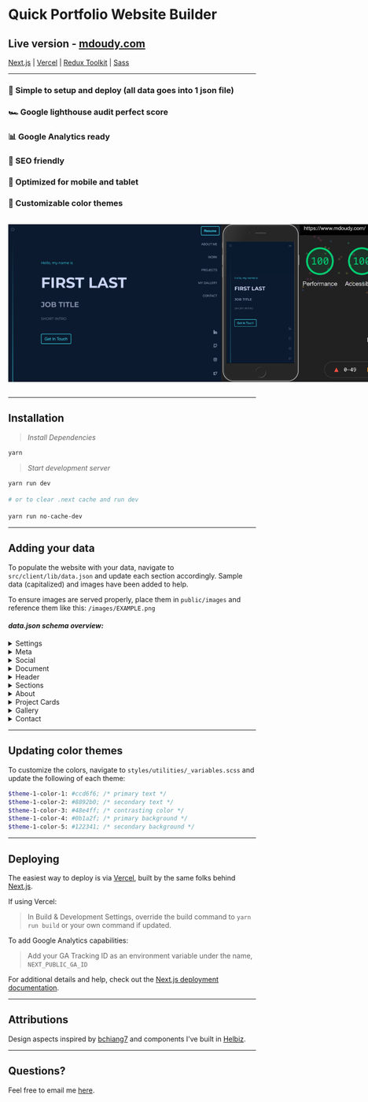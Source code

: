 # Quick Portfolio Website Builder

## Live version - [mdoudy.com](https://www.mdoudy.com/)

[Next.js](https://nextjs.org/) | [Vercel](https://vercel.com/) | [Redux Toolkit](https://redux-toolkit.js.org/) | [Sass](https://sass-lang.com/)

---

### 🚀 Simple to setup and deploy (all data goes into 1 json file)
### 🏎 Google lighthouse audit perfect score
### 📊 Google Analytics ready
### 🔎 SEO friendly
### 📱 Optimized for mobile and tablet
### 🎨 Customizable color themes

<br>
<div align="center">
  <div style="display: flex; align-items: flex-start;">
    <img src="public/images/readmeImages/demo-web-image.png" height="320px" />
    <img src="public/images/readmeImages/demo-mobile-image.png" height="320px" />
    <img src="public/images/readmeImages/demo-lighthouse-score.png" height="320px" />
  </div>
</div>
<br>

---

## Installation

> *Install Dependencies*

```sh
yarn
```

> *Start development server*

```sh
yarn run dev

# or to clear .next cache and run dev

yarn run no-cache-dev
```

---

## Adding your data
To populate the website with your data, navigate to `src/client/lib/data.json` and update each section accordingly. Sample data (capitalized) and images have been added to help.

To ensure images are served properly, place them in `public/images` and reference them like this: `/images/EXAMPLE.png`

#### *data.json schema overview:*

<details>
<summary>Settings</summary>
<br>

```bash
"settings": {
  "sideBarLocation": "right",
  "projectCards": {
    "showAlternatingCards": ["WORK", "PROJECTS"],
    "compactView": ["PROJECTS"]
  }
}
```
</details>
<details>
<summary>Meta</summary>
<br>

```bash
"meta": {
  "title": "META TITLE",
  "description": "META DESC",
  "mobileIcon": "/mobile-icon.png",
  "favIcon": "/favicon.ico",
  "language": "en-US",
  "canonical": "CANONICAL URL",
  "url": "URL",
  "twitterHandle": "TWITTER HANDLE"
}
```
</details>
<details>
<summary>Social</summary>
<br>

```bash
"social": {
  "linkedin": "LINKEDIN URL",
  "github": "GITHUB URL",
  "instagram": "INSTAGRAM URL",
  "twitter": "TWITTER URL"
}
```
</details>
<details>
<summary>Document</summary>
<br>

```bash
"document": {
  "fileName": "MY-RESUME.pdf",
  "path": "/docs/temp.pdf"
}
```
</details>
<details>
<summary>Header</summary>
<br>

```bash
"header": {
  "preHeading": "Hello, my name is",
  "heading": "FIRST LAST",
  "subHeading": "JOB TITLE",
  "text": "SHORT INTRO",
  "ctaText": "Get In Touch"
}
```
</details>
<details>
<summary>Sections</summary>
<br>

```bash
"sections": [
  {
    "type": "about",
    "heading": "ABOUT ME"
  },
  {
    "type": "projectCards",
    "heading": "WORK"
  },
  {
    "type": "projectCards",
    "heading": "PROJECTS"
  },
  {
    "type": "gallery",
    "heading": "MY GALLERY"
  },
  {
    "type": "contact",
    "heading": "CONTACT"
  }
]
```
</details>
<details>
<summary>About</summary>
<br>

```bash
"about": {
  "content": [
    "LOREM IPSUM DOLOR SIT AMET CONSECTETUR ADIPISICING ELIT.",
    "LOREM IPSUM DOLOR SIT AMET CONSECTETUR ADIPISICING ELIT."
  ],
  "image": "/images/about/TEMP-ME.png"
}
```
</details>
<details>
<summary>Project Cards</summary>
<br>

```bash
"projectCards": {
  "WORK": [
    {
      "title": "WORK PROJECT 1",
      "description": "LOREM IPSUM DOLOR SIT AMET CONSECTETUR ADIPISICING ELIT.",
      "tools": ["TOOL 1", "TOOL 2"],
      "links": {
        "github": "GITHUB URL",
        "website": "WEBSITE URL"
      },
      "image": "/images/projectCards/TEMP-WORK-PROJECT-1-BANNER.png",
      "highlights": [
        {
          "heading": "POINT 1",
          "details": [
            "LOREM IPSUM DOLOR SIT AMET CONSECTETUR ADIPISICING ELIT.",
            "LOREM IPSUM DOLOR SIT AMET CONSECTETUR ADIPISICING ELIT."
          ],
          "media": "/images/projectCards/TEMP-WORK-PROJECT-1-POINT-1.gif"
        },
        {
          "heading": "POINT 2",
          "details": [
            "LOREM IPSUM DOLOR SIT AMET CONSECTETUR ADIPISICING ELIT."
          ]
        }
      ]
    },
    {
      "title": "WORK PROJECT 2",
      "description": "LOREM IPSUM DOLOR SIT AMET CONSECTETUR ADIPISICING ELIT."
    }
  ],
  "PROJECTS": [
    {
      "title": "PROJECT 1",
      "description": "LOREM IPSUM DOLOR SIT AMET CONSECTETUR ADIPISICING ELIT."
    }
  ]
}
```
</details>
<details>
<summary>Gallery</summary>
<br>

```bash
"gallery": [
  {
    "image": "/images/gallery/TEMP-GALLERY-IMAGE.png",
    "thumbnail": "/images/gallery/TEMP-GALLERY-IMAGE-THUMBNAIL.png"
  }
]
```
</details>
<details>
<summary>Contact</summary>
<br>

```bash
"contact": {
  "text": "LOREM IPSUM DOLOR SIT AMET CONSECTETUR ADIPISICING ELIT.",
  "ctaText": "Send Email",
  "email": "EMAIL@EMAIL.COM"
}
```
</details>


<!-- Explain how to fill out data.json
- required fields
- html possibilities

For Google Analytics, environment variable

Sections -->

---

## Updating color themes
To customize the colors, navigate to `styles/utilities/_variables.scss` and update the following of each theme:

```bash
$theme-1-color-1: #ccd6f6; /* primary text */
$theme-1-color-2: #8892b0; /* secondary text */
$theme-1-color-3: #48e4ff; /* contrasting color */
$theme-1-color-4: #0b1a2f; /* primary background */
$theme-1-color-5: #122341; /* secondary background */
```

---

## Deploying

The easiest way to deploy is via [Vercel](https://vercel.com/), built by the same folks behind [Next.js](https://nextjs.org/).

If using Vercel:

> In Build & Development Settings, override the build command to `yarn run build` or your own command if updated.

To add Google Analytics capabilities:

> Add your GA Tracking ID as an environment variable under the name, `NEXT_PUBLIC_GA_ID`

For additional details and help, check out the [Next.js deployment documentation](https://nextjs.org/docs/deployment).

---

## Attributions
Design aspects inspired by [bchiang7](https://github.com/bchiang7/v4) and components I've built in [Helbiz](http://helbiz.com/).

---

## Questions?
Feel free to email me [here](mailto:michael.doudy@gmail.com).
